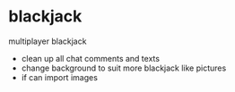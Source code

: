 # blackjack
multiplayer blackjack

* clean up all chat comments and texts
* change background to suit more blackjack like pictures
* if can import images
